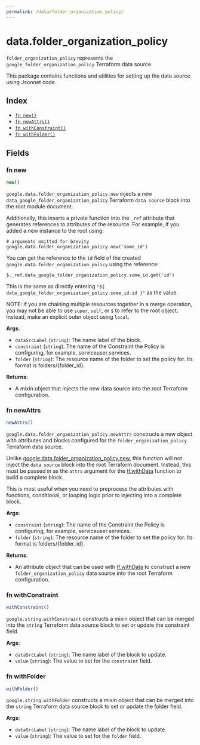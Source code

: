 ```yaml
---
permalink: /data/folder_organization_policy/
---
```


# data.folder_organization_policy

`folder_organization_policy` represents the `google_folder_organization_policy` Terraform data source.



This package contains functions and utilities for setting up the data source using Jsonnet code.


## Index

* [`fn new()`](#fn-new)
* [`fn newAttrs()`](#fn-newattrs)
* [`fn withConstraint()`](#fn-withconstraint)
* [`fn withFolder()`](#fn-withfolder)

## Fields

### fn new

```ts
new()
```


`google.data.folder_organization_policy.new` injects a new `data_google_folder_organization_policy` Terraform `data source`
block into the root module document.

Additionally, this inserts a private function into the `_ref` attribute that generates references to attributes of the
resource. For example, if you added a new instance to the root using:

    # arguments omitted for brevity
    google.data.folder_organization_policy.new('some_id')

You can get the reference to the `id` field of the created `google.data.folder_organization_policy` using the reference:

    $._ref.data_google_folder_organization_policy.some_id.get('id')

This is the same as directly entering `"${ data_google_folder_organization_policy.some_id.id }"` as the value.

NOTE: if you are chaining multiple resources together in a merge operation, you may not be able to use `super`, `self`,
or `$` to refer to the root object. Instead, make an explicit outer object using `local`.

**Args**:
  - `dataSrcLabel` (`string`): The name label of the block.
  - `constraint` (`string`): The name of the Constraint the Policy is configuring, for example, serviceuser.services.
  - `folder` (`string`): The resource name of the folder to set the policy for. Its format is folders/{folder_id}.

**Returns**:
- A mixin object that injects the new data source into the root Terraform configuration.


### fn newAttrs

```ts
newAttrs()
```


`google.data.folder_organization_policy.newAttrs` constructs a new object with attributes and blocks configured for the `folder_organization_policy`
Terraform data source.

Unlike [google.data.folder_organization_policy.new](#fn-folder_organization_policynew), this function will not inject the `data source`
block into the root Terraform document. Instead, this must be passed in as the `attrs` argument for the
[tf.withData](https://github.com/tf-libsonnet/core/tree/main/docs#fn-withdata) function to build a complete block.

This is most useful when you need to preprocess the attributes with functions, conditional, or looping logic prior to
injecting into a complete block.

**Args**:
  - `constraint` (`string`): The name of the Constraint the Policy is configuring, for example, serviceuser.services.
  - `folder` (`string`): The resource name of the folder to set the policy for. Its format is folders/{folder_id}.

**Returns**:
  - An attribute object that can be used with [tf.withData](https://github.com/tf-libsonnet/core/tree/main/docs#fn-withdata) to construct a new `folder_organization_policy` data source into the root Terraform configuration.


### fn withConstraint

```ts
withConstraint()
```

`google.string.withConstraint` constructs a mixin object that can be merged into the `string`
Terraform data source block to set or update the constraint field.



**Args**:
  - `dataSrcLabel` (`string`): The name label of the block to update.
  - `value` (`string`): The value to set for the `constraint` field.


### fn withFolder

```ts
withFolder()
```

`google.string.withFolder` constructs a mixin object that can be merged into the `string`
Terraform data source block to set or update the folder field.



**Args**:
  - `dataSrcLabel` (`string`): The name label of the block to update.
  - `value` (`string`): The value to set for the `folder` field.
